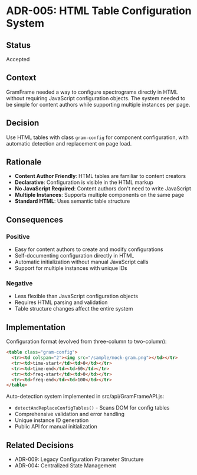 # ADR-005: HTML Table Configuration System

## Status
Accepted

## Context
GramFrame needed a way to configure spectrograms directly in HTML without requiring JavaScript configuration objects. The system needed to be simple for content authors while supporting multiple instances per page.

## Decision
Use HTML tables with class `gram-config` for component configuration, with automatic detection and replacement on page load.

## Rationale
- **Content Author Friendly**: HTML tables are familiar to content creators
- **Declarative**: Configuration is visible in the HTML markup
- **No JavaScript Required**: Content authors don't need to write JavaScript
- **Multiple Instances**: Supports multiple components on the same page
- **Standard HTML**: Uses semantic table structure

## Consequences
### Positive
- Easy for content authors to create and modify configurations
- Self-documenting configuration directly in HTML
- Automatic initialization without manual JavaScript calls
- Support for multiple instances with unique IDs

### Negative
- Less flexible than JavaScript configuration objects
- Requires HTML parsing and validation
- Table structure changes affect the entire system

## Implementation
Configuration format (evolved from three-column to two-column):
```html
<table class="gram-config">
  <tr><td colspan="2"><img src="/sample/mock-gram.png"></td></tr>
  <tr><td>time-start</td><td>0</td></tr>
  <tr><td>time-end</td><td>60</td></tr>
  <tr><td>freq-start</td><td>0</td></tr>
  <tr><td>freq-end</td><td>100</td></tr>
</table>
```

Auto-detection system implemented in src/api/GramFrameAPI.js:
- `detectAndReplaceConfigTables()` - Scans DOM for config tables
- Comprehensive validation and error handling
- Unique instance ID generation
- Public API for manual initialization

## Related Decisions
- ADR-009: Legacy Configuration Parameter Structure
- ADR-004: Centralized State Management